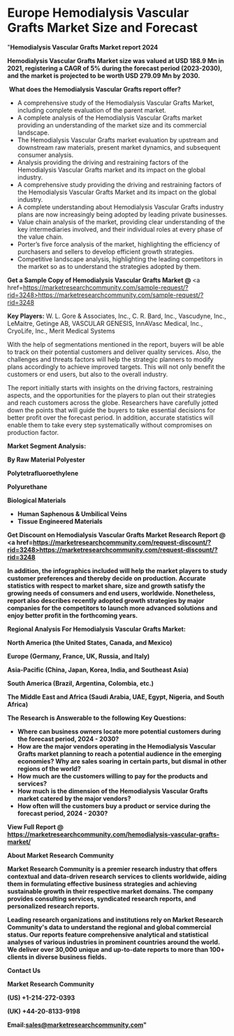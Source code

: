# Europe Hemodialysis Vascular Grafts Market Size and Forecast
"<strong>Hemodialysis Vascular Grafts Market report 2024</strong>

<strong>Hemodialysis Vascular Grafts Market size was valued at USD 188.9 Mn in 2021, registering a CAGR of 5% during the forecast period (2023-2030), and the market is projected to be worth USD 279.09 Mn by 2030.</strong>

 <strong><b>What does the Hemodialysis Vascular Grafts report offer?</b></strong>
<ul>
  <li>A comprehensive study of the Hemodialysis Vascular Grafts Market, including complete evaluation of the parent market.</li>
  <li>A complete analysis of the Hemodialysis Vascular Grafts market providing an understanding of the market size and its commercial landscape.</li>
  <li>The Hemodialysis Vascular Grafts market evaluation by upstream and downstream raw materials, present market dynamics, and subsequent consumer analysis.</li>
  <li>Analysis providing the driving and restraining factors of the Hemodialysis Vascular Grafts market and its impact on the global industry.</li>
  <li>A comprehensive study providing the driving and restraining factors of the Hemodialysis Vascular Grafts Market and its impact on the global industry.</li>
  <li>A complete understanding about Hemodialysis Vascular Grafts industry plans are now increasingly being adopted by leading private businesses.</li>
  <li>Value chain analysis of the market, providing clear understanding of the key intermediaries involved, and their individual roles at every phase of the value chain.</li>
  <li>Porter’s five force analysis of the market, highlighting the efficiency of purchasers and sellers to develop efficient growth strategies.</li>
  <li>Competitive landscape analysis, highlighting the leading competitors in the market so as to understand the strategies adopted by them.</li>
</ul>

<strong>Get a Sample Copy of Hemodialysis Vascular Grafts Market @ </strong><a href=https://marketresearchcommunity.com/sample-request/?rid=3248><u>https://marketresearchcommunity.com/sample-request/?rid=3248</u></a>

<strong>Key Players:</strong> 
W. L. Gore &amp; Associates, Inc., C. R. Bard, Inc., Vascudyne, Inc., LeMaitre, Getinge AB, VASCULAR GENESIS, InnAVasc Medical, Inc., CryoLife, Inc., Merit Medical Systems

With the help of segmentations mentioned in the report, buyers will be able to track on their potential customers and deliver quality services. Also, the challenges and threats factors will help the strategic planners to modify plans accordingly to achieve improved targets. This will not only benefit the customers or end users, but also to the overall industry.

The report initially starts with insights on the driving factors, restraining aspects, and the opportunities for the players to plan out their strategies and reach customers across the globe. Researchers have carefully jotted down the points that will guide the buyers to take essential decisions for better profit over the forecast period. In addition, accurate statistics will enable them to take every step systematically without compromises on production factor.

<strong>Market Segment Analysis:</strong>


<strong><strong>By Raw Material </strong></h4>
Polyester

Polytetrafluoroethylene

Polyurethane

Biological Materials
<ul>
 	<li>Human Saphenous &amp; Umbilical Veins</li>
 	<li>Tissue Engineered Materials</li>
</ul>

<strong>Get Discount on Hemodialysis Vascular Grafts Market Research Report @ </b></strong><a href=https://marketresearchcommunity.com/request-discount/?rid=3248><u>https://marketresearchcommunity.com/request-discount/?rid=3248</u></a>

In addition, the infographics included will help the market players to study customer preferences and thereby decide on production. Accurate statistics with respect to market share, size and growth satisfy the growing needs of consumers and end users, worldwide. Nonetheless, report also describes recently adopted growth strategies by major companies for the competitors to launch more advanced solutions and enjoy better profit in the forthcoming years.

<strong>Regional Analysis For Hemodialysis Vascular Grafts Market:</strong>

<strong>North America</strong> (the United States, Canada, and Mexico)

<strong>Europe</strong> (Germany, France, UK, Russia, and Italy)

<strong>Asia-Pacific</strong> (China, Japan, Korea, India, and Southeast Asia)

<strong>South America</strong> (Brazil, Argentina, Colombia, etc.)

<strong>The Middle East and Africa</strong> (Saudi Arabia, UAE, Egypt, Nigeria, and South Africa)

<strong>The Research is Answerable to the following Key Questions:</strong>
<ul>
 	<li>Where can business owners locate more potential customers during the forecast period, 2024 - 2030?</li>
 	<li>How are the major vendors operating in the Hemodialysis Vascular Grafts market planning to reach a potential audience in the emerging economies? Why are sales soaring in certain parts, but dismal in other regions of the world?</li>
 	<li>How much are the customers willing to pay for the products and services?</li>
 	<li>How much is the dimension of the Hemodialysis Vascular Grafts market catered by the major vendors?</li>
 	<li>How often will the customers buy a product or service during the forecast period, 2024 - 2030?</li>
</ul>

<strong>View Full Report @</strong> <a href=https://marketresearchcommunity.com/hemodialysis-vascular-grafts-market/>https://marketresearchcommunity.com/hemodialysis-vascular-grafts-market/</a>

<strong>About Market Research Community</strong>

Market Research Community is a premier research industry that offers contextual and data-driven research services to clients worldwide, aiding them in formulating effective business strategies and achieving sustainable growth in their respective market domains. The company provides consulting services, syndicated research reports, and personalized research reports.

Leading research organizations and institutions rely on Market Research Community's data to understand the regional and global commercial status. Our reports feature comprehensive analytical and statistical analyses of various industries in prominent countries around the world. We deliver over 30,000 unique and up-to-date reports to more than 100+ clients in diverse business fields.

<strong>Contact Us</strong>

<strong>Market Research Community</strong>

(US) +1-214-272-0393

(UK) +44-20-8133-9198

<strong>Email:</strong>sales@marketresearchcommunity.com"
